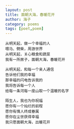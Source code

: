 ```yaml
---
layout: post
title: 面朝大海，春暖花开
author: 海子
category: poems
tags: [poet,poem]
---
```


    从明天起，做一个幸福的人
    喂马、劈柴，周游世界
    从明天起，关心粮食和蔬菜
    我有一所房子，面朝大海，春暖花开
    
    从明天起，和每一个亲人通信
    告诉他们我的幸福
    那幸福的闪电告诉我的
    我将告诉每一个人
    给每一条河每一座山取一个温暖的名字
    
    陌生人，我也为你祝福
    愿你有一个灿烂的前程
    愿你有情人终成眷属
    愿你在尘世获得幸福
    我只愿面朝大海，出暖花开
